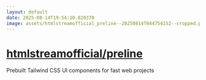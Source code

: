 ```yaml
---
layout: default
date: 2025-08-14T19:54:10.820370
image: assets/htmlstreamofficial_preline--20250814T044754152--cropped.png
---
```


# [htmlstreamofficial/preline](https://github.com/htmlstreamofficial/preline)

Prebuilt Tailwind CSS UI components for fast web projects
